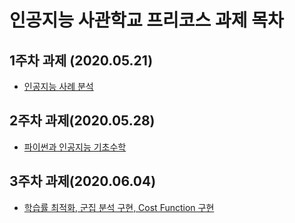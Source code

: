 # 인공지능 사관학교 프리코스 과제 목차

## 1주차 과제 (2020.05.21)

* [인공지능 사례 분석](https://github.com/Sanghun2/AI-project/blob/master/1%EC%A3%BC%EC%B0%A8%EA%B3%BC%EC%A0%9C.ipynb)

## 2주차 과제(2020.05.28)

* [파이썬과 인공지능 기초수학](https://github.com/Sanghun2/AI-project/blob/master/2%EC%A3%BC%EC%B0%A8%EA%B3%BC%EC%A0%9C.ipynb)

## 3주차 과제(2020.06.04)

* [학습률 최적화, 군집 분석 구현, Cost Function 구현](https://github.com/Sanghun2/AI-project/blob/master/3%EC%A3%BC%EC%B0%A8%EA%B3%BC%EC%A0%9C.ipynb)
